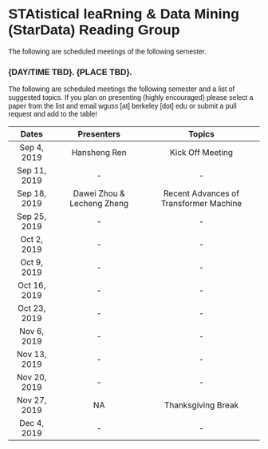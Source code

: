 # <span style="margin: 0px; padding: 0px; border: 0px; font-weight: inherit; font-style: inherit; font-family: Arial; vertical-align: baseline;">STAtistical leaRning & Data Mining (StarData) Reading Group</span> 


<span style="margin: 0px; padding: 0px; border: 0px; font-weight: inherit; font-style: inherit; font-family: Arial; vertical-align: baseline; line-height: 1.2em;">The following are scheduled meetings of the following semester. </span>


### <span style="margin: 0px; padding: 0px; border: 0px; font-weight: inherit; font-style: inherit; font-family: Arial; vertical-align: baseline;">{DAY/TIME TBD}. {PLACE TBD}.</span>


<span style="margin: 0px; padding: 0px; border: 0px; font-weight: inherit; font-style: inherit; font-family: Arial; vertical-align: baseline; line-height: 1.2em;">The following are scheduled meetings the following semester and a list of suggested topics. If you plan on presenting (highly encouraged) please select a paper from the list and email wguss [at] berkeley [dot] edu or submit a pull request and add to the table!</span>


| Dates | Presenters | Topics | 
| :---:         |     :---:      |          :---: |
| Sep 4, 2019  | Hansheng Ren | Kick Off Meeting|
| Sep 11, 2019   | -   | -    |
| Sep 18, 2019 |Dawei Zhou & Lecheng Zheng | Recent Advances of Transformer Machine|
| Sep 25, 2019   | -    | -    |
| Oct 2, 2019   | -    | -    |
| Oct 9, 2019   | -    | -    |
| Oct 16, 2019   | -    | -    |
| Oct 23, 2019   | -    | -    |
| Nov 6, 2019   | -    | -    |
| Nov 13, 2019   | -    | -    |
| Nov 20, 2019   | -    | -    |
| Nov 27, 2019   | NA    | Thanksgiving Break    |
| Dec 4, 2019   | -    | -    |
